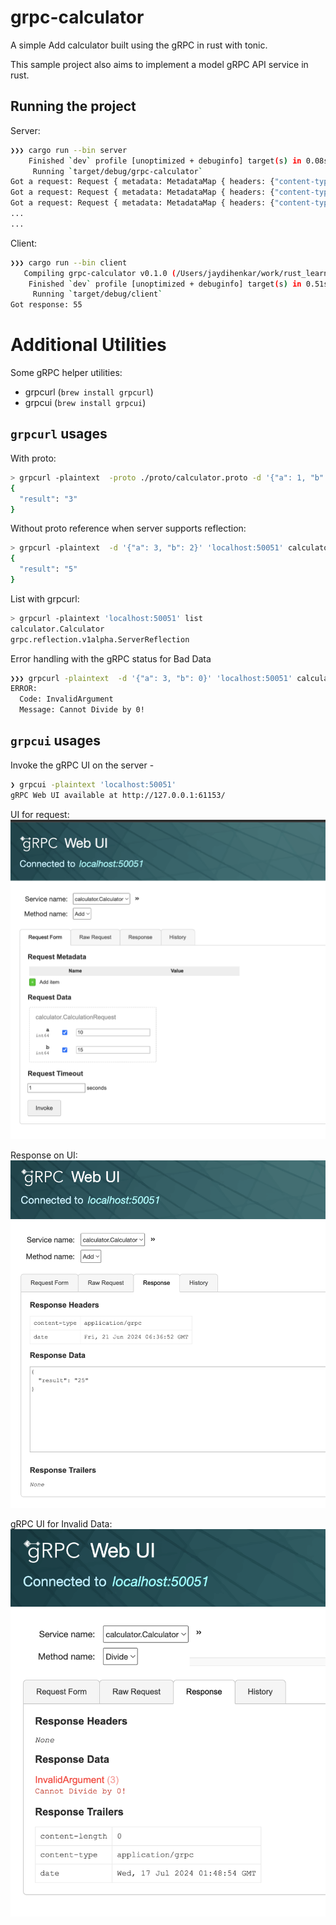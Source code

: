 # grpc-calculator

A simple Add calculator built using the gRPC in rust with tonic.

This sample project also aims to implement a model gRPC API service in rust.

## Running the project
Server:
```sh
❯❯❯ cargo run --bin server
    Finished `dev` profile [unoptimized + debuginfo] target(s) in 0.08s
     Running `target/debug/grpc-calculator`
Got a request: Request { metadata: MetadataMap { headers: {"content-type": "application/grpc", "user-agent": "grpcurl/1.8.7 grpc-go/1.48.0", "te": "trailers"} }, message: CalculationRequest { a: 3, b: 2 }, extensions: Extensions }
Got a request: Request { metadata: MetadataMap { headers: {"content-type": "application/grpc", "user-agent": "grpcurl/1.8.7 grpc-go/1.48.0", "te": "trailers"} }, message: CalculationRequest { a: 3, b: 2 }, extensions: Extensions }
Got a request: Request { metadata: MetadataMap { headers: {"content-type": "application/grpc", "user-agent": "grpcurl/1.8.7 grpc-go/1.48.0", "te": "trailers"} }, message: CalculationRequest { a: 1, b: 2 }, extensions: Extensions }
...
...
```

Client:
```sh
❯❯❯ cargo run --bin client
   Compiling grpc-calculator v0.1.0 (/Users/jaydihenkar/work/rust_learning/grpc-calculator)
    Finished `dev` profile [unoptimized + debuginfo] target(s) in 0.51s
     Running `target/debug/client`
Got response: 55
```

# Additional Utilities

Some gRPC helper utilities:
- grpcurl (`brew install grpcurl`)
- grpcui (`brew install grpcui`)


## `grpcurl` usages
With proto:
```sh
> grpcurl -plaintext  -proto ./proto/calculator.proto -d '{"a": 1, "b": 2}' 'localhost:50051' calculator.Calculator.Add
{
  "result": "3"
}
```

Without proto reference when server supports reflection:
```sh
> grpcurl -plaintext  -d '{"a": 3, "b": 2}' 'localhost:50051' calculator.Calculator.Add
{
  "result": "5"
}
```

List with grpcurl:
```sh
> grpcurl -plaintext 'localhost:50051' list
calculator.Calculator
grpc.reflection.v1alpha.ServerReflection
```

Error handling with the gRPC status for Bad Data
```sh
❯❯❯ grpcurl -plaintext  -d '{"a": 3, "b": 0}' 'localhost:50051' calculator.Calculator.Divide
ERROR:
  Code: InvalidArgument
  Message: Cannot Divide by 0!
```

## `grpcui` usages

Invoke the gRPC UI on the server -
```sh
❯ grpcui -plaintext 'localhost:50051'
gRPC Web UI available at http://127.0.0.1:61153/
```

UI for request:
![request-ui](assets/image.png)

Response on UI:
![response-ui](assets/image2.png)

gRPC UI for Invalid Data:
![response-ui](assets/image3.png)
